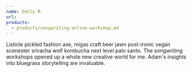 ```yaml
---
name: Emily R.
url: 
products:
  - products/songwriting-online-workshop.md
---
```


Listicle pickled fashion axe, migas craft beer jawn post-ironic vegan scenester sriracha wolf kombucha next level palo santo. The songwriting workshops opened up a whole new creative world for me. Adam's insights into bluegrass storytelling are invaluable.
